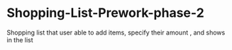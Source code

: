 # Shopping-List-Prework-phase-2
Shopping list that user able to add items, specify their amount , and shows in the list
